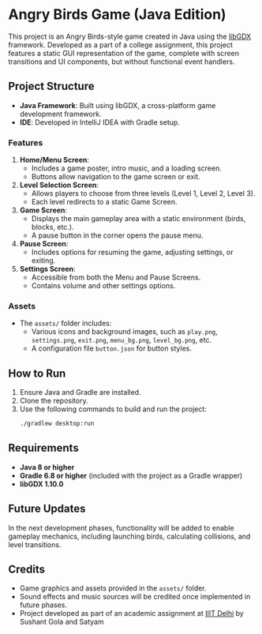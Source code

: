 
# Angry Birds Game (Java Edition)

This project is an Angry Birds-style game created in Java using the [libGDX](https://libgdx.com/) framework. 
Developed as a part of a college assignment, this project features a static GUI representation of the game, 
complete with screen transitions and UI components, but without functional event handlers.

## Project Structure
- **Java Framework**: Built using libGDX, a cross-platform game development framework.
- **IDE**: Developed in IntelliJ IDEA with Gradle setup.

### Features
1. **Home/Menu Screen**: 
   - Includes a game poster, intro music, and a loading screen.
   - Buttons allow navigation to the game screen or exit.
2. **Level Selection Screen**: 
   - Allows players to choose from three levels (Level 1, Level 2, Level 3).
   - Each level redirects to a static Game Screen.
3. **Game Screen**: 
   - Displays the main gameplay area with a static environment (birds, blocks, etc.).
   - A pause button in the corner opens the pause menu.
4. **Pause Screen**: 
   - Includes options for resuming the game, adjusting settings, or exiting.
5. **Settings Screen**: 
   - Accessible from both the Menu and Pause Screens.
   - Contains volume and other settings options.
   
### Assets
- The `assets/` folder includes:
  - Various icons and background images, such as `play.png`, `settings.png`, `exit.png`, `menu_bg.png`, `level_bg.png`, etc.
  - A configuration file `button.json` for button styles.

## How to Run
1. Ensure Java and Gradle are installed.
2. Clone the repository.
3. Use the following commands to build and run the project:
   ```bash
   ./gradlew desktop:run
   ```

## Requirements
- **Java 8 or higher**
- **Gradle 6.8 or higher** (included with the project as a Gradle wrapper)
- **libGDX 1.10.0**

## Future Updates
In the next development phases, functionality will be added to enable gameplay mechanics, including launching birds, calculating collisions, and level transitions.

## Credits
- Game graphics and assets provided in the `assets/` folder.
- Sound effects and music sources will be credited once implemented in future phases.
- Project developed as part of an academic assignment at [IIIT Delhi](https://www.iiitd.ac.in/) by Sushant Gola and Satyam 
